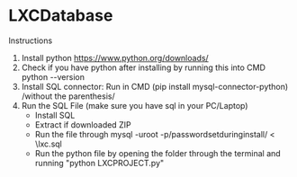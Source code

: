 # LXCDatabase

Instructions
1. Install python https://www.python.org/downloads/
2. Check if you have python after installing by running this into CMD python --version
3. Install SQL connector: Run in CMD (pip install mysql-connector-python) /without the parenthesis/
4. Run the SQL File (make sure you have sql in your PC/Laptop)
   -  Install SQL
   -  Extract if downloaded ZIP
   -  Run the file through mysql -uroot -p/passwordsetduringinstall/ < <directoryhere>\lxc.sql
   -  Run the python file by opening the folder through the terminal and running "python LXCPROJECT.py"
